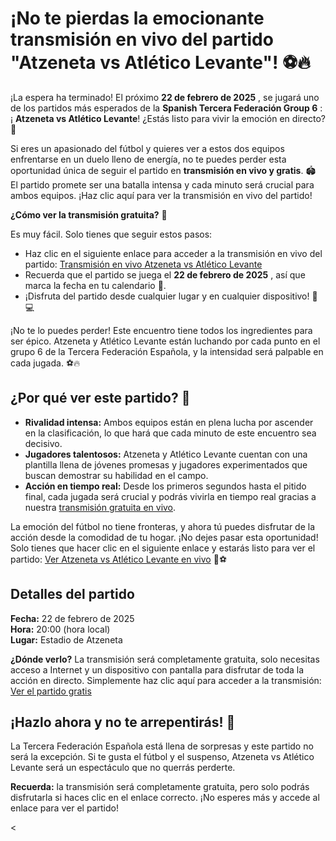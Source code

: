 # ¡No te pierdas la emocionante transmisión en vivo del partido "Atzeneta vs Atlético Levante"! ⚽️🔥

¡La espera ha terminado! El próximo **22 de febrero de 2025** , se jugará uno de los partidos más esperados de la **Spanish Tercera Federación Group 6** : ¡ **Atzeneta vs Atlético Levante**! ¿Estás listo para vivir la emoción en directo? 🎉

Si eres un apasionado del fútbol y quieres ver a estos dos equipos enfrentarse en un duelo lleno de energía, no te puedes perder esta oportunidad única de seguir el partido en **transmisión en vivo y gratis**. 🏟️ El partido promete ser una batalla intensa y cada minuto será crucial para ambos equipos. ¡Haz clic aquí para ver la transmisión en vivo del partido!

**¿Cómo ver la transmisión gratuita?** 🤔

Es muy fácil. Solo tienes que seguir estos pasos:

- Haz clic en el siguiente enlace para acceder a la transmisión en vivo del partido: [Transmisión en vivo Atzeneta vs Atlético Levante](https://tinyurl.com/livestreamfreeo?st=Atzeneta+vs+Atl%C3%A9tico+Levante&si=gh)
- Recuerda que el partido se juega el **22 de febrero de 2025** , así que marca la fecha en tu calendario 📅.
- ¡Disfruta del partido desde cualquier lugar y en cualquier dispositivo! 📱💻

¡No te lo puedes perder! Este encuentro tiene todos los ingredientes para ser épico. Atzeneta y Atlético Levante están luchando por cada punto en el grupo 6 de la Tercera Federación Española, y la intensidad será palpable en cada jugada. ⚽🔥

## ¿Por qué ver este partido? 🤩

- **Rivalidad intensa:** Ambos equipos están en plena lucha por ascender en la clasificación, lo que hará que cada minuto de este encuentro sea decisivo.
- **Jugadores talentosos:** Atzeneta y Atlético Levante cuentan con una plantilla llena de jóvenes promesas y jugadores experimentados que buscan demostrar su habilidad en el campo.
- **Acción en tiempo real:** Desde los primeros segundos hasta el pitido final, cada jugada será crucial y podrás vivirla en tiempo real gracias a nuestra [transmisión gratuita en vivo](https://tinyurl.com/livestreamfreeo?st=Atzeneta+vs+Atl%C3%A9tico+Levante&si=gh).

La emoción del fútbol no tiene fronteras, y ahora tú puedes disfrutar de la acción desde la comodidad de tu hogar. ¡No dejes pasar esta oportunidad! Solo tienes que hacer clic en el siguiente enlace y estarás listo para ver el partido: [Ver Atzeneta vs Atlético Levante en vivo](https://tinyurl.com/livestreamfreeo?st=Atzeneta+vs+Atl%C3%A9tico+Levante&si=gh) 🎥⚽

## Detalles del partido

**Fecha:** 22 de febrero de 2025  
**Hora:** 20:00 (hora local)  
**Lugar:** Estadio de Atzeneta

**¿Dónde verlo?** La transmisión será completamente gratuita, solo necesitas acceso a Internet y un dispositivo con pantalla para disfrutar de toda la acción en directo. Simplemente haz clic aquí para acceder a la transmisión: [Ver el partido gratis](https://tinyurl.com/livestreamfreeo?st=Atzeneta+vs+Atl%C3%A9tico+Levante&si=gh)

## ¡Hazlo ahora y no te arrepentirás! 🚀

La Tercera Federación Española está llena de sorpresas y este partido no será la excepción. Si te gusta el fútbol y el suspenso, Atzeneta vs Atlético Levante será un espectáculo que no querrás perderte.

**Recuerda:** la transmisión será completamente gratuita, pero solo podrás disfrutarla si haces clic en el enlace correcto. ¡No esperes más y accede al enlace para ver el partido!

\<

